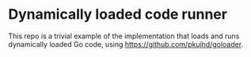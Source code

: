 # Dynamically loaded code runner

This repo is a trivial example of the implementation that loads and runs dynamically loaded Go code, 
using https://github.com/pkujhd/goloader.
